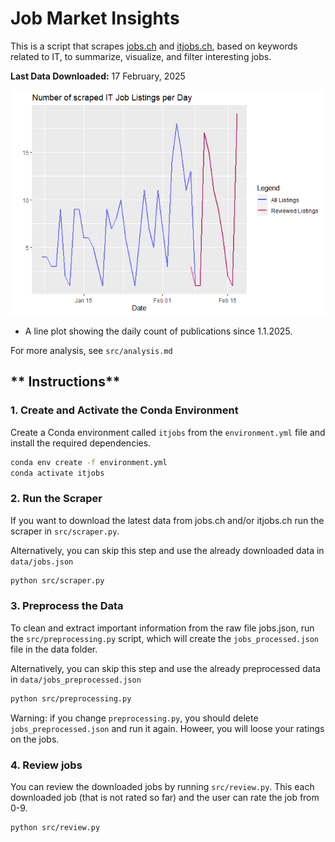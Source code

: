 # Job Market Insights
This is a script that scrapes [jobs.ch](https://www.jobs.ch/en/) and [itjobs.ch](https://www.itjobs.ch/jobs/), based on keywords related to IT, to summarize, visualize, and filter interesting jobs.

**Last Data Downloaded:** 17 February, 2025

![Plot of Publication Date Distribution](src/analysis_files/figure-gfm/time-jobs-1.png)
* A line plot showing the daily count of publications since 1.1.2025.

For more analysis, see `src/analysis.md`

## ** Instructions**
### 1. Create and Activate the Conda Environment
Create a Conda environment called `itjobs` from the `environment.yml` file and install the required dependencies.

```bash
conda env create -f environment.yml
conda activate itjobs
```
### 2. Run the Scraper
If you want to download the latest data from jobs.ch and/or itjobs.ch run the scraper in `src/scraper.py`.

Alternatively, you can skip this step and use the already downloaded data in `data/jobs.json`
```bash
python src/scraper.py
```

### 3. Preprocess the Data
To clean and extract important information from the raw file jobs.json, run the `src/preprocessing.py` script, which will create the `jobs_processed.json` file in the data folder.

Alternatively, you can skip this step and use the already preprocessed data in `data/jobs_preprocessed.json`
```bash
python src/preprocessing.py
```
Warning: if you change `preprocessing.py`, you should delete `jobs_preprocessed.json` and run it again. Howeer, you will loose your ratings on the jobs.

### 4. Review jobs
You can review the downloaded jobs by running `src/review.py`. This each downloaded job (that is not rated so far) and the user can rate the job from 0-9.
```bash
python src/review.py
```



